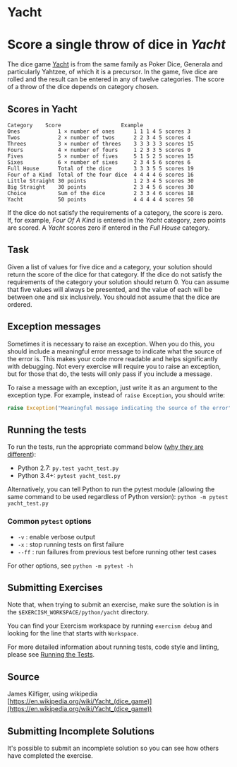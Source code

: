 # Yacht

# Score a single throw of dice in *Yacht*

The dice game [Yacht](https://en.wikipedia.org/wiki/Yacht_(dice_game)) is from
the same family as Poker Dice, Generala and particularly Yahtzee, of which it
is a precursor. In the game, five dice are rolled and the result can be entered
in any of twelve categories. The score of a throw of the dice depends on
category chosen.

## Scores in Yacht

    Category    Score                   Example
    Ones            1 × number of ones      1 1 1 4 5 scores 3
    Twos            2 × number of twos      2 2 3 4 5 scores 4
    Threes          3 × number of threes    3 3 3 3 3 scores 15
    Fours           4 × number of fours     1 2 3 3 5 scores 0
    Fives           5 × number of fives     5 1 5 2 5 scores 15
    Sixes           6 × number of sixes     2 3 4 5 6 scores 6
    Full House      Total of the dice       3 3 3 5 5 scores 19
    Four of a Kind  Total of the four dice  4 4 4 4 6 scores 16
    Little Straight 30 points               1 2 3 4 5 scores 30
    Big Straight    30 points               2 3 4 5 6 scores 30
    Choice          Sum of the dice         2 3 3 4 6 scores 18
    Yacht           50 points               4 4 4 4 4 scores 50

If the dice do not satisfy the requirements of a category, the score is zero.
If, for example, *Four Of A Kind* is entered in the *Yacht* category, zero
points are scored. A *Yacht* scores zero if entered in the *Full House* category.

## Task
Given a list of values for five dice and a category, your solution should return
the score of the dice for that category. If the dice do not satisfy the requirements
of the category your solution should return 0. You can assume that five values
will always be presented, and the value of each will be between one and six
inclusively. You should not assume that the dice are ordered.

## Exception messages

Sometimes it is necessary to raise an exception. When you do this, you should include a meaningful error message to
indicate what the source of the error is. This makes your code more readable and helps significantly with debugging. Not
every exercise will require you to raise an exception, but for those that do, the tests will only pass if you include
a message.

To raise a message with an exception, just write it as an argument to the exception type. For example, instead of
`raise Exception`, you should write:

```python
raise Exception("Meaningful message indicating the source of the error")
```

## Running the tests

To run the tests, run the appropriate command below ([why they are different](https://github.com/pytest-dev/pytest/issues/1629#issue-161422224)):

- Python 2.7: `py.test yacht_test.py`
- Python 3.4+: `pytest yacht_test.py`

Alternatively, you can tell Python to run the pytest module (allowing the same command to be used regardless of Python version):
`python -m pytest yacht_test.py`

### Common `pytest` options

- `-v` : enable verbose output
- `-x` : stop running tests on first failure
- `--ff` : run failures from previous test before running other test cases

For other options, see `python -m pytest -h`

## Submitting Exercises

Note that, when trying to submit an exercise, make sure the solution is in the `$EXERCISM_WORKSPACE/python/yacht` directory.

You can find your Exercism workspace by running `exercism debug` and looking for the line that starts with `Workspace`.

For more detailed information about running tests, code style and linting,
please see [Running the Tests](http://exercism.io/tracks/python/tests).

## Source

James Kilfiger, using wikipedia [https://en.wikipedia.org/wiki/Yacht_(dice_game)](https://en.wikipedia.org/wiki/Yacht_(dice_game))

## Submitting Incomplete Solutions

It's possible to submit an incomplete solution so you can see how others have completed the exercise.
